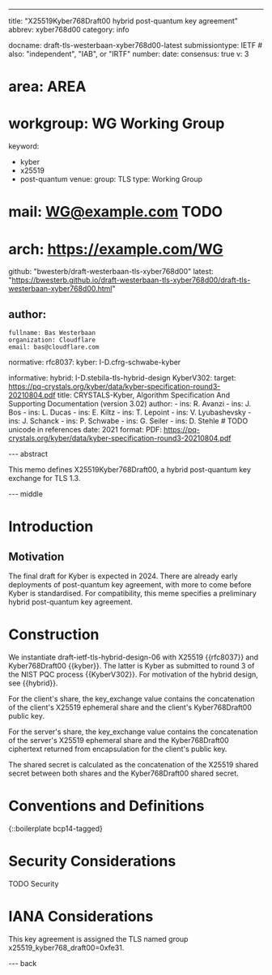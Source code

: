 ---
title: "X25519Kyber768Draft00 hybrid post-quantum key agreement"
abbrev: xyber768d00
category: info

docname: draft-tls-westerbaan-xyber768d00-latest
submissiontype: IETF  # also: "independent", "IAB", or "IRTF"
number:
date:
consensus: true
v: 3
# area: AREA
# workgroup: WG Working Group
keyword:
 - kyber
 - x25519
 - post-quantum
venue:
  group: TLS
  type: Working Group
#  mail: WG@example.com TODO
#  arch: https://example.com/WG
  github: "bwesterb/draft-westerbaan-tls-xyber768d00"
  latest: "https://bwesterb.github.io/draft-westerbaan-tls-xyber768d00/draft-tls-westerbaan-xyber768d00.html"

author:
 -
    fullname: Bas Westerbaan
    organization: Cloudflare
    email: bas@cloudflare.com

normative:
  rfc8037:
  kyber: I-D.cfrg-schwabe-kyber


informative:
  hybrid: I-D.stebila-tls-hybrid-design
  KyberV302:
    target: https://pq-crystals.org/kyber/data/kyber-specification-round3-20210804.pdf
    title: CRYSTALS-Kyber, Algorithm Specification And Supporting Documentation (version 3.02)
    author:
      -
        ins: R. Avanzi
      -
        ins: J. Bos
      -
        ins: L. Ducas
      -
        ins: E. Kiltz
      -
        ins: T. Lepoint
      -
        ins: V. Lyubashevsky
      -
        ins: J. Schanck
      -
        ins: P. Schwabe
      -
        ins: G. Seiler
      -
        ins: D. Stehle # TODO unicode in references
    date: 2021
    format:
      PDF: https://pq-crystals.org/kyber/data/kyber-specification-round3-20210804.pdf


--- abstract

This memo defines X25519Kyber768Draft00, a hybrid post-quantum key exchange
    for TLS 1.3.


--- middle

# Introduction

## Motivation

The final draft for Kyber is expected in 2024.
There are already early deployments of post-quantum key agreement,
    with more to come before Kyber is standardised.
For compatibility, this meme specifies a preliminary hybrid
    post-quantum key agreement.

# Construction

We instantiate draft-ietf-tls-hybrid-design-06 with
    X25519 {{rfc8037}} and Kyber768Draft00 {{kyber}}.
The latter is Kyber as submitted
    to round 3 of the NIST PQC process {{KyberV302}}.
For motivation of the hybrid design, see {{hybrid}}.

For the client's share,
 the key_exchange value contains
    the concatenation of the client's X25519 ephemeral share
    and the client's Kyber768Draft00 public key.

For the server's share,
 the key_exchange value contains
    the concatenation of the server's X25519 ephemeral share
    and the Kyber768Draft00 ciphertext returned
    from encapsulation for the client's public key.

The shared secret is calculated as the concatenation of
    the X25519 shared secret between both shares
    and the Kyber768Draft00 shared secret.

# Conventions and Definitions

{::boilerplate bcp14-tagged}


# Security Considerations

TODO Security


# IANA Considerations

This key agreement is assigned
 the TLS named group x25519_kyber768_draft00=0xfe31.

--- back

